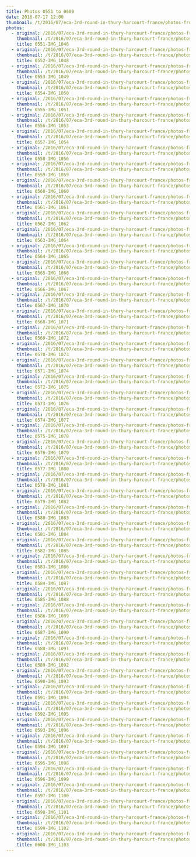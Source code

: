 ```yaml
---
title: Photos 0551 to 0600
date: 2016-07-17 12:00
thumbnail: /t/2016/07/eca-3rd-round-in-thury-harcourt-france/photos-from-sunday-17th/photos-0551-to-0600/0551-img_1046.jpg
photos:
  - original: /2016/07/eca-3rd-round-in-thury-harcourt-france/photos-from-sunday-17th/photos-0551-to-0600/0551-img_1046.jpg
    thumbnail: /t/2016/07/eca-3rd-round-in-thury-harcourt-france/photos-from-sunday-17th/photos-0551-to-0600/0551-img_1046.jpg
    title: 0551-IMG_1046
  - original: /2016/07/eca-3rd-round-in-thury-harcourt-france/photos-from-sunday-17th/photos-0551-to-0600/0552-img_1048.jpg
    thumbnail: /t/2016/07/eca-3rd-round-in-thury-harcourt-france/photos-from-sunday-17th/photos-0551-to-0600/0552-img_1048.jpg
    title: 0552-IMG_1048
  - original: /2016/07/eca-3rd-round-in-thury-harcourt-france/photos-from-sunday-17th/photos-0551-to-0600/0553-img_1049.jpg
    thumbnail: /t/2016/07/eca-3rd-round-in-thury-harcourt-france/photos-from-sunday-17th/photos-0551-to-0600/0553-img_1049.jpg
    title: 0553-IMG_1049
  - original: /2016/07/eca-3rd-round-in-thury-harcourt-france/photos-from-sunday-17th/photos-0551-to-0600/0554-img_1050.jpg
    thumbnail: /t/2016/07/eca-3rd-round-in-thury-harcourt-france/photos-from-sunday-17th/photos-0551-to-0600/0554-img_1050.jpg
    title: 0554-IMG_1050
  - original: /2016/07/eca-3rd-round-in-thury-harcourt-france/photos-from-sunday-17th/photos-0551-to-0600/0555-img_1051.jpg
    thumbnail: /t/2016/07/eca-3rd-round-in-thury-harcourt-france/photos-from-sunday-17th/photos-0551-to-0600/0555-img_1051.jpg
    title: 0555-IMG_1051
  - original: /2016/07/eca-3rd-round-in-thury-harcourt-france/photos-from-sunday-17th/photos-0551-to-0600/0556-img_1053.jpg
    thumbnail: /t/2016/07/eca-3rd-round-in-thury-harcourt-france/photos-from-sunday-17th/photos-0551-to-0600/0556-img_1053.jpg
    title: 0556-IMG_1053
  - original: /2016/07/eca-3rd-round-in-thury-harcourt-france/photos-from-sunday-17th/photos-0551-to-0600/0557-img_1054.jpg
    thumbnail: /t/2016/07/eca-3rd-round-in-thury-harcourt-france/photos-from-sunday-17th/photos-0551-to-0600/0557-img_1054.jpg
    title: 0557-IMG_1054
  - original: /2016/07/eca-3rd-round-in-thury-harcourt-france/photos-from-sunday-17th/photos-0551-to-0600/0558-img_1056.jpg
    thumbnail: /t/2016/07/eca-3rd-round-in-thury-harcourt-france/photos-from-sunday-17th/photos-0551-to-0600/0558-img_1056.jpg
    title: 0558-IMG_1056
  - original: /2016/07/eca-3rd-round-in-thury-harcourt-france/photos-from-sunday-17th/photos-0551-to-0600/0559-img_1059.jpg
    thumbnail: /t/2016/07/eca-3rd-round-in-thury-harcourt-france/photos-from-sunday-17th/photos-0551-to-0600/0559-img_1059.jpg
    title: 0559-IMG_1059
  - original: /2016/07/eca-3rd-round-in-thury-harcourt-france/photos-from-sunday-17th/photos-0551-to-0600/0560-img_1060.jpg
    thumbnail: /t/2016/07/eca-3rd-round-in-thury-harcourt-france/photos-from-sunday-17th/photos-0551-to-0600/0560-img_1060.jpg
    title: 0560-IMG_1060
  - original: /2016/07/eca-3rd-round-in-thury-harcourt-france/photos-from-sunday-17th/photos-0551-to-0600/0561-img_1061.jpg
    thumbnail: /t/2016/07/eca-3rd-round-in-thury-harcourt-france/photos-from-sunday-17th/photos-0551-to-0600/0561-img_1061.jpg
    title: 0561-IMG_1061
  - original: /2016/07/eca-3rd-round-in-thury-harcourt-france/photos-from-sunday-17th/photos-0551-to-0600/0562-img_1062.jpg
    thumbnail: /t/2016/07/eca-3rd-round-in-thury-harcourt-france/photos-from-sunday-17th/photos-0551-to-0600/0562-img_1062.jpg
    title: 0562-IMG_1062
  - original: /2016/07/eca-3rd-round-in-thury-harcourt-france/photos-from-sunday-17th/photos-0551-to-0600/0563-img_1064.jpg
    thumbnail: /t/2016/07/eca-3rd-round-in-thury-harcourt-france/photos-from-sunday-17th/photos-0551-to-0600/0563-img_1064.jpg
    title: 0563-IMG_1064
  - original: /2016/07/eca-3rd-round-in-thury-harcourt-france/photos-from-sunday-17th/photos-0551-to-0600/0564-img_1065.jpg
    thumbnail: /t/2016/07/eca-3rd-round-in-thury-harcourt-france/photos-from-sunday-17th/photos-0551-to-0600/0564-img_1065.jpg
    title: 0564-IMG_1065
  - original: /2016/07/eca-3rd-round-in-thury-harcourt-france/photos-from-sunday-17th/photos-0551-to-0600/0565-img_1066.jpg
    thumbnail: /t/2016/07/eca-3rd-round-in-thury-harcourt-france/photos-from-sunday-17th/photos-0551-to-0600/0565-img_1066.jpg
    title: 0565-IMG_1066
  - original: /2016/07/eca-3rd-round-in-thury-harcourt-france/photos-from-sunday-17th/photos-0551-to-0600/0566-img_1067.jpg
    thumbnail: /t/2016/07/eca-3rd-round-in-thury-harcourt-france/photos-from-sunday-17th/photos-0551-to-0600/0566-img_1067.jpg
    title: 0566-IMG_1067
  - original: /2016/07/eca-3rd-round-in-thury-harcourt-france/photos-from-sunday-17th/photos-0551-to-0600/0567-img_1070.jpg
    thumbnail: /t/2016/07/eca-3rd-round-in-thury-harcourt-france/photos-from-sunday-17th/photos-0551-to-0600/0567-img_1070.jpg
    title: 0567-IMG_1070
  - original: /2016/07/eca-3rd-round-in-thury-harcourt-france/photos-from-sunday-17th/photos-0551-to-0600/0568-img_1071.jpg
    thumbnail: /t/2016/07/eca-3rd-round-in-thury-harcourt-france/photos-from-sunday-17th/photos-0551-to-0600/0568-img_1071.jpg
    title: 0568-IMG_1071
  - original: /2016/07/eca-3rd-round-in-thury-harcourt-france/photos-from-sunday-17th/photos-0551-to-0600/0569-img_1072.jpg
    thumbnail: /t/2016/07/eca-3rd-round-in-thury-harcourt-france/photos-from-sunday-17th/photos-0551-to-0600/0569-img_1072.jpg
    title: 0569-IMG_1072
  - original: /2016/07/eca-3rd-round-in-thury-harcourt-france/photos-from-sunday-17th/photos-0551-to-0600/0570-img_1073.jpg
    thumbnail: /t/2016/07/eca-3rd-round-in-thury-harcourt-france/photos-from-sunday-17th/photos-0551-to-0600/0570-img_1073.jpg
    title: 0570-IMG_1073
  - original: /2016/07/eca-3rd-round-in-thury-harcourt-france/photos-from-sunday-17th/photos-0551-to-0600/0571-img_1074.jpg
    thumbnail: /t/2016/07/eca-3rd-round-in-thury-harcourt-france/photos-from-sunday-17th/photos-0551-to-0600/0571-img_1074.jpg
    title: 0571-IMG_1074
  - original: /2016/07/eca-3rd-round-in-thury-harcourt-france/photos-from-sunday-17th/photos-0551-to-0600/0572-img_1075.jpg
    thumbnail: /t/2016/07/eca-3rd-round-in-thury-harcourt-france/photos-from-sunday-17th/photos-0551-to-0600/0572-img_1075.jpg
    title: 0572-IMG_1075
  - original: /2016/07/eca-3rd-round-in-thury-harcourt-france/photos-from-sunday-17th/photos-0551-to-0600/0573-img_1076.jpg
    thumbnail: /t/2016/07/eca-3rd-round-in-thury-harcourt-france/photos-from-sunday-17th/photos-0551-to-0600/0573-img_1076.jpg
    title: 0573-IMG_1076
  - original: /2016/07/eca-3rd-round-in-thury-harcourt-france/photos-from-sunday-17th/photos-0551-to-0600/0574-img_1077.jpg
    thumbnail: /t/2016/07/eca-3rd-round-in-thury-harcourt-france/photos-from-sunday-17th/photos-0551-to-0600/0574-img_1077.jpg
    title: 0574-IMG_1077
  - original: /2016/07/eca-3rd-round-in-thury-harcourt-france/photos-from-sunday-17th/photos-0551-to-0600/0575-img_1078.jpg
    thumbnail: /t/2016/07/eca-3rd-round-in-thury-harcourt-france/photos-from-sunday-17th/photos-0551-to-0600/0575-img_1078.jpg
    title: 0575-IMG_1078
  - original: /2016/07/eca-3rd-round-in-thury-harcourt-france/photos-from-sunday-17th/photos-0551-to-0600/0576-img_1079.jpg
    thumbnail: /t/2016/07/eca-3rd-round-in-thury-harcourt-france/photos-from-sunday-17th/photos-0551-to-0600/0576-img_1079.jpg
    title: 0576-IMG_1079
  - original: /2016/07/eca-3rd-round-in-thury-harcourt-france/photos-from-sunday-17th/photos-0551-to-0600/0577-img_1080.jpg
    thumbnail: /t/2016/07/eca-3rd-round-in-thury-harcourt-france/photos-from-sunday-17th/photos-0551-to-0600/0577-img_1080.jpg
    title: 0577-IMG_1080
  - original: /2016/07/eca-3rd-round-in-thury-harcourt-france/photos-from-sunday-17th/photos-0551-to-0600/0578-img_1081.jpg
    thumbnail: /t/2016/07/eca-3rd-round-in-thury-harcourt-france/photos-from-sunday-17th/photos-0551-to-0600/0578-img_1081.jpg
    title: 0578-IMG_1081
  - original: /2016/07/eca-3rd-round-in-thury-harcourt-france/photos-from-sunday-17th/photos-0551-to-0600/0579-img_1082.jpg
    thumbnail: /t/2016/07/eca-3rd-round-in-thury-harcourt-france/photos-from-sunday-17th/photos-0551-to-0600/0579-img_1082.jpg
    title: 0579-IMG_1082
  - original: /2016/07/eca-3rd-round-in-thury-harcourt-france/photos-from-sunday-17th/photos-0551-to-0600/0580-img_1083.jpg
    thumbnail: /t/2016/07/eca-3rd-round-in-thury-harcourt-france/photos-from-sunday-17th/photos-0551-to-0600/0580-img_1083.jpg
    title: 0580-IMG_1083
  - original: /2016/07/eca-3rd-round-in-thury-harcourt-france/photos-from-sunday-17th/photos-0551-to-0600/0581-img_1084.jpg
    thumbnail: /t/2016/07/eca-3rd-round-in-thury-harcourt-france/photos-from-sunday-17th/photos-0551-to-0600/0581-img_1084.jpg
    title: 0581-IMG_1084
  - original: /2016/07/eca-3rd-round-in-thury-harcourt-france/photos-from-sunday-17th/photos-0551-to-0600/0582-img_1085.jpg
    thumbnail: /t/2016/07/eca-3rd-round-in-thury-harcourt-france/photos-from-sunday-17th/photos-0551-to-0600/0582-img_1085.jpg
    title: 0582-IMG_1085
  - original: /2016/07/eca-3rd-round-in-thury-harcourt-france/photos-from-sunday-17th/photos-0551-to-0600/0583-img_1086.jpg
    thumbnail: /t/2016/07/eca-3rd-round-in-thury-harcourt-france/photos-from-sunday-17th/photos-0551-to-0600/0583-img_1086.jpg
    title: 0583-IMG_1086
  - original: /2016/07/eca-3rd-round-in-thury-harcourt-france/photos-from-sunday-17th/photos-0551-to-0600/0584-img_1087.jpg
    thumbnail: /t/2016/07/eca-3rd-round-in-thury-harcourt-france/photos-from-sunday-17th/photos-0551-to-0600/0584-img_1087.jpg
    title: 0584-IMG_1087
  - original: /2016/07/eca-3rd-round-in-thury-harcourt-france/photos-from-sunday-17th/photos-0551-to-0600/0585-img_1088.jpg
    thumbnail: /t/2016/07/eca-3rd-round-in-thury-harcourt-france/photos-from-sunday-17th/photos-0551-to-0600/0585-img_1088.jpg
    title: 0585-IMG_1088
  - original: /2016/07/eca-3rd-round-in-thury-harcourt-france/photos-from-sunday-17th/photos-0551-to-0600/0586-img_1089.jpg
    thumbnail: /t/2016/07/eca-3rd-round-in-thury-harcourt-france/photos-from-sunday-17th/photos-0551-to-0600/0586-img_1089.jpg
    title: 0586-IMG_1089
  - original: /2016/07/eca-3rd-round-in-thury-harcourt-france/photos-from-sunday-17th/photos-0551-to-0600/0587-img_1090.jpg
    thumbnail: /t/2016/07/eca-3rd-round-in-thury-harcourt-france/photos-from-sunday-17th/photos-0551-to-0600/0587-img_1090.jpg
    title: 0587-IMG_1090
  - original: /2016/07/eca-3rd-round-in-thury-harcourt-france/photos-from-sunday-17th/photos-0551-to-0600/0588-img_1091.jpg
    thumbnail: /t/2016/07/eca-3rd-round-in-thury-harcourt-france/photos-from-sunday-17th/photos-0551-to-0600/0588-img_1091.jpg
    title: 0588-IMG_1091
  - original: /2016/07/eca-3rd-round-in-thury-harcourt-france/photos-from-sunday-17th/photos-0551-to-0600/0589-img_1092.jpg
    thumbnail: /t/2016/07/eca-3rd-round-in-thury-harcourt-france/photos-from-sunday-17th/photos-0551-to-0600/0589-img_1092.jpg
    title: 0589-IMG_1092
  - original: /2016/07/eca-3rd-round-in-thury-harcourt-france/photos-from-sunday-17th/photos-0551-to-0600/0590-img_1093.jpg
    thumbnail: /t/2016/07/eca-3rd-round-in-thury-harcourt-france/photos-from-sunday-17th/photos-0551-to-0600/0590-img_1093.jpg
    title: 0590-IMG_1093
  - original: /2016/07/eca-3rd-round-in-thury-harcourt-france/photos-from-sunday-17th/photos-0551-to-0600/0591-img_1094.jpg
    thumbnail: /t/2016/07/eca-3rd-round-in-thury-harcourt-france/photos-from-sunday-17th/photos-0551-to-0600/0591-img_1094.jpg
    title: 0591-IMG_1094
  - original: /2016/07/eca-3rd-round-in-thury-harcourt-france/photos-from-sunday-17th/photos-0551-to-0600/0592-img_1095.jpg
    thumbnail: /t/2016/07/eca-3rd-round-in-thury-harcourt-france/photos-from-sunday-17th/photos-0551-to-0600/0592-img_1095.jpg
    title: 0592-IMG_1095
  - original: /2016/07/eca-3rd-round-in-thury-harcourt-france/photos-from-sunday-17th/photos-0551-to-0600/0593-img_1096.jpg
    thumbnail: /t/2016/07/eca-3rd-round-in-thury-harcourt-france/photos-from-sunday-17th/photos-0551-to-0600/0593-img_1096.jpg
    title: 0593-IMG_1096
  - original: /2016/07/eca-3rd-round-in-thury-harcourt-france/photos-from-sunday-17th/photos-0551-to-0600/0594-img_1097.jpg
    thumbnail: /t/2016/07/eca-3rd-round-in-thury-harcourt-france/photos-from-sunday-17th/photos-0551-to-0600/0594-img_1097.jpg
    title: 0594-IMG_1097
  - original: /2016/07/eca-3rd-round-in-thury-harcourt-france/photos-from-sunday-17th/photos-0551-to-0600/0595-img_1098.jpg
    thumbnail: /t/2016/07/eca-3rd-round-in-thury-harcourt-france/photos-from-sunday-17th/photos-0551-to-0600/0595-img_1098.jpg
    title: 0595-IMG_1098
  - original: /2016/07/eca-3rd-round-in-thury-harcourt-france/photos-from-sunday-17th/photos-0551-to-0600/0596-img_1099.jpg
    thumbnail: /t/2016/07/eca-3rd-round-in-thury-harcourt-france/photos-from-sunday-17th/photos-0551-to-0600/0596-img_1099.jpg
    title: 0596-IMG_1099
  - original: /2016/07/eca-3rd-round-in-thury-harcourt-france/photos-from-sunday-17th/photos-0551-to-0600/0597-img_1100.jpg
    thumbnail: /t/2016/07/eca-3rd-round-in-thury-harcourt-france/photos-from-sunday-17th/photos-0551-to-0600/0597-img_1100.jpg
    title: 0597-IMG_1100
  - original: /2016/07/eca-3rd-round-in-thury-harcourt-france/photos-from-sunday-17th/photos-0551-to-0600/0598-img_1101.jpg
    thumbnail: /t/2016/07/eca-3rd-round-in-thury-harcourt-france/photos-from-sunday-17th/photos-0551-to-0600/0598-img_1101.jpg
    title: 0598-IMG_1101
  - original: /2016/07/eca-3rd-round-in-thury-harcourt-france/photos-from-sunday-17th/photos-0551-to-0600/0599-img_1102.jpg
    thumbnail: /t/2016/07/eca-3rd-round-in-thury-harcourt-france/photos-from-sunday-17th/photos-0551-to-0600/0599-img_1102.jpg
    title: 0599-IMG_1102
  - original: /2016/07/eca-3rd-round-in-thury-harcourt-france/photos-from-sunday-17th/photos-0551-to-0600/0600-img_1103.jpg
    thumbnail: /t/2016/07/eca-3rd-round-in-thury-harcourt-france/photos-from-sunday-17th/photos-0551-to-0600/0600-img_1103.jpg
    title: 0600-IMG_1103
---
```

